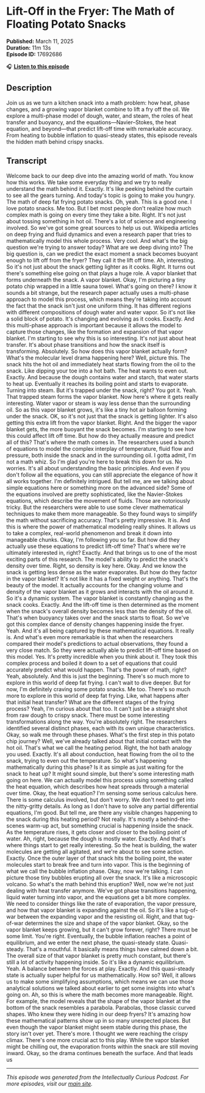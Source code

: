 # Lift-Off in the Fryer: The Math of Floating Potato Snacks

**Published:** March 11, 2025  
**Duration:** 11m 13s  
**Episode ID:** 17692686

🎧 **[Listen to this episode](https://intellectuallycurious.buzzsprout.com/2529712/episodes/17692686-lift-off-in-the-fryer-the-math-of-floating-potato-snacks)**

## Description

Join us as we turn a kitchen snack into a math problem: how heat, phase changes, and a growing vapor blanket combine to lift a fry off the oil. We explore a multi-phase model of dough, water, and steam, the roles of heat transfer and buoyancy, and the equations—Navier–Stokes, the heat equation, and beyond—that predict lift-off time with remarkable accuracy. From heating to bubble inflation to quasi-steady states, this episode reveals the hidden math behind crispy snacks.

## Transcript

Welcome back to our deep dive into the amazing world of math. You know how this works. We take some everyday thing and we try to really understand the math behind it. Exactly. It's like peeking behind the curtain to see all the gears turning. And today's topic is going to make you hungry. The math of deep fat frying potato snacks. Oh, yeah. This is a good one. I love potato snacks. Me too. But I bet most people don't realize how much complex math is going on every time they take a bite. Right. It's not just about tossing something in hot oil. There's a lot of science and engineering involved. So we've got some great sources to help us out. Wikipedia articles on deep frying and fluid dynamics and even a research paper that tries to mathematically model this whole process. Very cool. And what's the big question we're trying to answer today? What are we deep diving into? The big question is, can we predict the exact moment a snack becomes buoyant enough to lift off from the fryer? They call it the lift off time. Ah, interesting. So it's not just about the snack getting lighter as it cooks. Right. It turns out there's something else going on that plays a huge role. A vapor blanket that forms underneath the snack. A vapor blanket. Okay, I'm picturing a tiny potato chip wrapped in a little sauna towel. What's going on there? I know it sounds a bit strange, but the research paper actually uses a multi-phase approach to model this process, which means they're taking into account the fact that the snack isn't just one uniform thing. It has different regions with different compositions of dough water and water vapor. So it's not like a solid block of potato. It's changing and evolving as it cooks. Exactly. And this multi-phase approach is important because it allows the model to capture those changes, like the formation and expansion of that vapor blanket. I'm starting to see why this is so interesting. It's not just about heat transfer. It's about phase transitions and how the snack itself is transforming. Absolutely. So how does this vapor blanket actually form? What's the molecular level drama happening here? Well, picture this. The snack hits the hot oil and immediately heat starts flowing from the oil to the snack. Like dipping your toe into a hot bath. The heat wants to even out. Exactly. And because the dough contains water and starch, that water starts to heat up. Eventually it reaches its boiling point and starts to evaporate. Turning into steam. But it's trapped under the snack, right? You got it. Yeah. That trapped steam forms the vapor blanket. Now here's where it gets really interesting. Water vapor or steam is way less dense than the surrounding oil. So as this vapor blanket grows, it's like a tiny hot air balloon forming under the snack. OK, so it's not just that the snack is getting lighter. It's also getting this extra lift from the vapor blanket. Right. And the bigger the vapor blanket gets, the more buoyant the snack becomes. I'm starting to see how this could affect lift off time. But how do they actually measure and predict all of this? That's where the math comes in. The researchers used a bunch of equations to model the complex interplay of temperature, fluid flow and pressure, both inside the snack and in the surrounding oil. I gotta admit, I'm not a math whiz. So I'm glad you're here to break this down for us. No worries. It's all about understanding the basic principles. And even if you don't follow all the equations, you can still appreciate the elegance of how it all works together. I'm definitely intrigued. But tell me, are we talking about simple equations here or something more on the advanced side? Some of the equations involved are pretty sophisticated, like the Navier-Stokes equations, which describe the movement of fluids. Those are notoriously tricky. But the researchers were able to use some clever mathematical techniques to make them more manageable. So they found ways to simplify the math without sacrificing accuracy. That's pretty impressive. It is. And this is where the power of mathematical modeling really shines. It allows us to take a complex, real-world phenomenon and break it down into manageable chunks. Okay, I'm following you so far. But how did they actually use these equations to predict lift-off time? That's where we're ultimately interested in, right? Exactly. And that brings us to one of the most exciting parts of this research. The model's ability to predict the snack's density over time. Right, so density is key here. Okay. And we know the snack is getting less dense as the water evaporates. But how do they factor in the vapor blanket? It's not like it has a fixed weight or anything. That's the beauty of the model. It actually accounts for the changing volume and density of the vapor blanket as it grows and interacts with the oil around it. So it's a dynamic system. The vapor blanket is constantly changing as the snack cooks. Exactly. And the lift-off time is then determined as the moment when the snack's overall density becomes less than the density of the oil. That's when buoyancy takes over and the snack starts to float. So we've got this complex dance of density changes happening inside the fryer. Yeah. And it's all being captured by these mathematical equations. It really is. And what's even more remarkable is that when the researchers compared their model's predictions to actual observations, they found a very close match. So they were actually able to predict lift-off time based on this model. Yes. It's pretty incredible when you think about it. They took this complex process and boiled it down to a set of equations that could accurately predict what would happen. That's the power of math, right? Yeah, absolutely. And this is just the beginning. There's so much more to explore in this world of deep fat frying. I can't wait to dive deeper. But for now, I'm definitely craving some potato snacks. Me too. There's so much more to explore in this world of deep fat frying. Like, what happens after that initial heat transfer? What are the different stages of the frying process? Yeah, I'm curious about that too. It can't just be a straight shot from raw dough to crispy snack. There must be some interesting transformations along the way. You're absolutely right. The researchers identified several distinct phases, each with its own unique characteristics. Okay, so walk me through these phases. What's the first step in this potato chip journey? Well, we've already talked about that initial contact with the hot oil. That's what we call the heating period. Right, the hot bath analogy you used. Exactly. It's all about conduction, heat flowing from the oil to the snack, trying to even out the temperature. So what's happening mathematically during this phase? Is it as simple as just waiting for the snack to heat up? It might sound simple, but there's some interesting math going on here. We can actually model this process using something called the heat equation, which describes how heat spreads through a material over time. Okay, the heat equation? I'm sensing some serious calculus here. There is some calculus involved, but don't worry. We don't need to get into the nitty-gritty details. As long as I don't have to solve any partial differential equations, I'm good. But tell me, are there any visible changes happening to the snack during this heating period? Not really. It's mostly a behind-the-scenes warm-up act, but something crucial is happening inside the snack. As the temperature rises, it gets closer and closer to the boiling point of water. Ah, right, because the dough is mostly water. Exactly. And that's where things start to get really interesting. So the heat is building, the water molecules are getting all agitated, and we're about to see some action. Exactly. Once the outer layer of that snack hits the boiling point, the water molecules start to break free and turn into vapor. This is the beginning of what we call the bubble inflation phase. Okay, now we're talking. I can picture those tiny bubbles erupting all over the snack. It's like a microscopic volcano. So what's the math behind this eruption? Well, now we're not just dealing with heat transfer anymore. We've got phase transitions happening, liquid water turning into vapor, and the equations get a bit more complex. We need to consider things like the rate of evaporation, the vapor pressure, and how that vapor blanket is expanding against the oil. So it's like a tug-of-war between the expanding vapor and the resisting oil. Right, and that tug-of-war determines the size and shape of the vapor blanket. Okay, so the vapor blanket keeps growing, but it can't grow forever, right? There must be some limit. You're right. Eventually, the bubble inflation reaches a point of equilibrium, and we enter the next phase, the quasi-steady state. Quasi-steady. That's a mouthful. It basically means things have calmed down a bit. The overall size of that vapor blanket is pretty much constant, but there's still a lot of activity happening inside. So it's like a dynamic equilibrium. Yeah. A balance between the forces at play. Exactly. And this quasi-steady state is actually super helpful for us mathematically. How so? Well, it allows us to make some simplifying assumptions, which means we can use those analytical solutions we talked about earlier to get some insights into what's going on. Ah, so this is where the math becomes more manageable. Right. For example, the model reveals that the shape of the vapor blanket at the bottom of the snack resembles a parabola. Parabolas, those classic curved shapes. Who knew they were hiding in our deep fryers? It's amazing how these mathematical patterns show up in so many unexpected places. But even though the vapor blanket might seem stable during this phase, the story isn't over yet. There's more. I thought we were reaching the crispy climax. There's one more crucial act to this play. While the vapor blanket might be chilling out, the evaporation fronts within the snack are still moving inward. Okay, so the drama continues beneath the surface. And that leads us

---
*This episode was generated from the Intellectually Curious Podcast. For more episodes, visit our [main site](https://intellectuallycurious.buzzsprout.com).*

